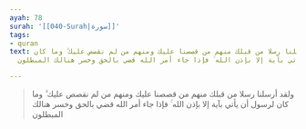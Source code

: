 ```yaml
---
ayah: 78
surah: '[[040-Surah|سورة]]'
tags:
- quran
text: ولقد أرسلنا رسلا من قبلك منهم من قصصنا عليك ومنهم من لم نقصص عليك ۗ وما كان
  لرسول أن يأتي بآية إلا بإذن الله ۚ فإذا جاء أمر الله قضي بالحق وخسر هنالك المبطلون

---
```

> ولقد أرسلنا رسلا من قبلك منهم من قصصنا عليك ومنهم من لم نقصص عليك ۗ وما كان لرسول أن يأتي بآية إلا بإذن الله ۚ فإذا جاء أمر الله قضي بالحق وخسر هنالك المبطلون
